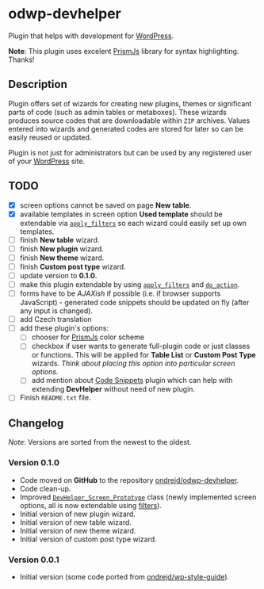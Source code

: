 # odwp-devhelper

Plugin that helps with development for [WordPress](https://wordpress.org/).

__Note__: This plugin uses excelent [PrismJs](http://prismjs.com) library for syntax highlighting. Thanks!

## Description

Plugin offers set of wizards for creating new plugins, themes or significant parts of code (such as admin tables or metaboxes). These wizards produces source codes that are downloadable within `ZIP` archives. Values entered into wizards and generated codes are stored for later so can be easily reused or updated.

Plugin is not just for administrators but can be used by any registered user of your [WordPress](https://wordpress.org/) site.

## TODO

- [x] screen options cannot be saved on page __New table__.
- [x] available templates in screen option __Used template__ should be extendable via [`apply_filters`](https://developer.wordpress.org/reference/functions/apply_filters/) so each wizard could easily set up own templates.
- [ ] finish __New table__ wizard.
- [ ] finish __New plugin__ wizard.
- [ ] finish __New theme__ wizard.
- [ ] finish __Custom post type__ wizard.
- [ ] update version to __0.1.0__.
- [ ] make this plugin extendable by using [`apply_filters`](https://developer.wordpress.org/reference/functions/apply_filters/) and [`do_action`](https://developer.wordpress.org/reference/functions/do_action/).
- [ ] forms have to be _AJAXish_ if possible (i.e. if browser supports JavaScript) - generated code snippets should be updated on fly (after any input is changed).
- [ ] add Czech translation
- [ ] add these plugin's options:
  - [ ] chooser for [PrismJs](http://prismjs.com) color scheme
  - [ ] checkbox if user wants to generate full-plugin code or just classes or functions. This will be applied for __Table List__ or __Custom Post Type__ wizards. _Think about placing this option into particular screen options._
  - [ ] add mention about [Code Snippets](https://wordpress.org/plugins/code-snippets/) plugin which can help with extending __DevHelper__ without need of new plugin.
- [ ] Finish `README.txt` file.

## Changelog

_Note_: Versions are sorted from the newest to the oldest.

### Version 0.1.0

- Code moved on __GitHub__ to the repository [ondrejd/odwp-devhelper](https://github.com/ondrejd/odwp-devhelper).
- Code clean-up.
- Improved [`DevHelper_Screen_Prototype`](https://github.com/ondrejd/odwp-devhelper/blob/master/includes/class-devhelper_screen_prototype.php) class (newly implemented screen options, all is now extendable using [filters](https://codex.wordpress.org/Plugin_API#Filters)).
- Initial version of new plugin wizard.
- Initial version of new table wizard.
- Initial version of new theme wizard.
- Initial version of custom post type wizard.

### Version 0.0.1

- Initial version (some code ported from [ondrejd/wp-style-guide](https://github.com/ondrejd/wp-style-guide)).
